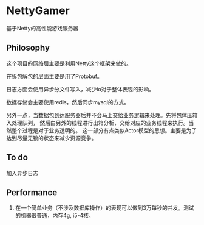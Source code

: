 # NettyGamer

基于Netty的高性能游戏服务器

## Philosophy

这个项目的网络层主要是利用Netty这个框架来做的。

在拆包解包的层面主要是用了Protobuf。

日志方面会使用异步分文件写入，减少io对于整体表现的影响。

数据存储会主要使用redis，然后同步mysql的方式。

另外一点，当数据包到达服务器后并不会马上交给业务逻辑来处理。先将包体压箱入处理队列，
然后由另外的线程进行出箱分析，交给对应的业务线程来执行。当然整个过程是对于业务透明的。
这一部分有点类似Actor模型的思想。主要是为了达到尽量无锁的状态来减少资源竞争。

## To do

加入异步日志

## Performance

1. 在一个简单业务（不涉及数据库操作）的表现可以做到3万每秒的并发。测试的机器很普通，内存4g, i5-4核。
 

